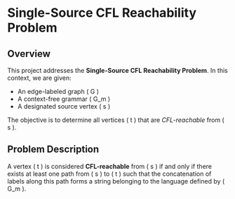 # Single-Source CFL Reachability Problem

## Overview

This project addresses the **Single-Source CFL Reachability Problem**. In this context, we are given:
- An edge-labeled graph \( G \)
- A context-free grammar \( G_m \)
- A designated source vertex \( s \)

The objective is to determine all vertices \( t \) that are *CFL-reachable* from \( s \).

## Problem Description

A vertex \( t \) is considered **CFL-reachable** from \( s \) if and only if there exists at least one path from \( s \) to \( t \) such that the concatenation of labels along this path forms a string belonging to the language defined by \( G_m \).
